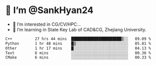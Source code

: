 # 👋 I’m @SankHyan24

- 👀 I’m interested in CG/CV/HPC...
- 🌱 I’m learning in State Key Lab of CAD&CG, Zhejiang University.

<!---
SankHyan24/SankHyan24 is a ✨ special ✨ repository because its `README.md` (this file) appears on your GitHub profile.
You can click the Preview link to take a look at your changes.
--->
<!--START_SECTION:waka-->

```txt
C++          27 hrs 44 mins  ██████████████████████▒░░   89.09 %
Python       1 hr 48 mins    █▒░░░░░░░░░░░░░░░░░░░░░░░   05.81 %
Other        1 hr 17 mins    █░░░░░░░░░░░░░░░░░░░░░░░░   04.13 %
Text         6 mins          ░░░░░░░░░░░░░░░░░░░░░░░░░   00.36 %
CMake        6 mins          ░░░░░░░░░░░░░░░░░░░░░░░░░   00.33 %
```

<!--END_SECTION:waka-->

